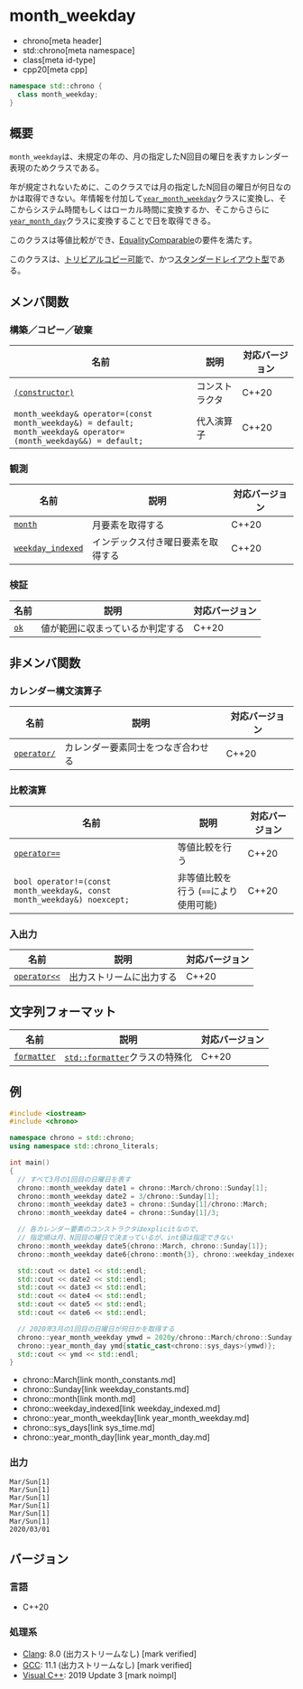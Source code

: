 # month_weekday
* chrono[meta header]
* std::chrono[meta namespace]
* class[meta id-type]
* cpp20[meta cpp]

```cpp
namespace std::chrono {
  class month_weekday;
}
```

## 概要
`month_weekday`は、未規定の年の、月の指定したN回目の曜日を表すカレンダー表現のためクラスである。

年が規定されないために、このクラスでは月の指定したN回目の曜日が何日なのかは取得できない。年情報を付加して[`year_month_weekday`](year_month_weekday.md)クラスに変換し、そこからシステム時間もしくはローカル時間に変換するか、そこからさらに[`year_month_day`](year_month_day.md)クラスに変換することで日を取得できる。

このクラスは等値比較ができ、[EqualityComparable](/reference/concepts/equality_comparable.md)の要件を満たす。

このクラスは、[トリビアルコピー可能](/reference/type_traits/is_trivially_copyable.md)で、かつ[スタンダードレイアウト型](/reference/type_traits/is_standard_layout.md)である。


## メンバ関数
### 構築／コピー／破棄

| 名前 | 説明 | 対応バージョン |
|------|------|----------------|
| [`(constructor)`](month_weekday/op_constructor.md) | コンストラクタ | C++20 |
| `month_weekday& operator=(const month_weekday&) = default;`<br/> `month_weekday& operator=(month_weekday&&) = default;` | 代入演算子 | C++20 |


### 観測

| 名前 | 説明 | 対応バージョン |
|------|------|----------------|
| [`month`](month_weekday/month.md) | 月要素を取得する | C++20 |
| [`weekday_indexed`](month_weekday/weekday_indexed.md) | インデックス付き曜日要素を取得する | C++20 |


### 検証

| 名前 | 説明 | 対応バージョン |
|------|------|----------------|
| [`ok`](month_weekday/ok.md) | 値が範囲に収まっているか判定する | C++20 |


## 非メンバ関数
### カレンダー構文演算子

| 名前 | 説明 | 対応バージョン |
|------|------|----------------|
| [`operator/`](month_weekday/op_append.md) | カレンダー要素同士をつなぎ合わせる | C++20 |


### 比較演算

| 名前 | 説明 | 対応バージョン |
|------|------|----------------|
| [`operator==`](month_weekday/op_equal.md) | 等値比較を行う | C++20 |
| `bool operator!=(const month_weekday&, const month_weekday&) noexcept;` | 非等値比較を行う (`==`により使用可能) | C++20 |


### 入出力

| 名前 | 説明 | 対応バージョン |
|------|------|----------------|
| [`operator<<`](month_weekday/op_ostream.md) | 出力ストリームに出力する | C++20 |


## 文字列フォーマット

| 名前 | 説明 | 対応バージョン |
|------|------|----------------|
| [`formatter`](month_weekday/formatter.md) | [`std::formatter`](/reference/format/formatter.md)クラスの特殊化 | C++20 |


## 例
```cpp example
#include <iostream>
#include <chrono>

namespace chrono = std::chrono;
using namespace std::chrono_literals;

int main()
{
  // すべて3月の1回目の日曜日を表す
  chrono::month_weekday date1 = chrono::March/chrono::Sunday[1];
  chrono::month_weekday date2 = 3/chrono::Sunday[1];
  chrono::month_weekday date3 = chrono::Sunday[1]/chrono::March;
  chrono::month_weekday date4 = chrono::Sunday[1]/3;

  // 各カレンダー要素のコンストラクタはexplicitなので、
  // 指定順は月、N回目の曜日で決まっているが、int値は指定できない
  chrono::month_weekday date5{chrono::March, chrono::Sunday[1]};
  chrono::month_weekday date6{chrono::month{3}, chrono::weekday_indexed{chrono::Sunday, 1}};

  std::cout << date1 << std::endl;
  std::cout << date2 << std::endl;
  std::cout << date3 << std::endl;
  std::cout << date4 << std::endl;
  std::cout << date5 << std::endl;
  std::cout << date6 << std::endl;

  // 2020年3月の1回目の日曜日が何日かを取得する
  chrono::year_month_weekday ymwd = 2020y/chrono::March/chrono::Sunday[1];
  chrono::year_month_day ymd{static_cast<chrono::sys_days>(ymwd)};
  std::cout << ymd << std::endl;
}
```
* chrono::March[link month_constants.md]
* chrono::Sunday[link weekday_constants.md]
* chrono::month[link month.md]
* chrono::weekday_indexed[link weekday_indexed.md]
* chrono::year_month_weekday[link year_month_weekday.md]
* chrono::sys_days[link sys_time.md]
* chrono::year_month_day[link year_month_day.md]

### 出力
```
Mar/Sun[1]
Mar/Sun[1]
Mar/Sun[1]
Mar/Sun[1]
Mar/Sun[1]
Mar/Sun[1]
2020/03/01
```

## バージョン
### 言語
- C++20

### 処理系
- [Clang](/implementation.md#clang): 8.0 (出力ストリームなし) [mark verified]
- [GCC](/implementation.md#gcc): 11.1 (出力ストリームなし) [mark verified]
- [Visual C++](/implementation.md#visual_cpp): 2019 Update 3 [mark noimpl]
